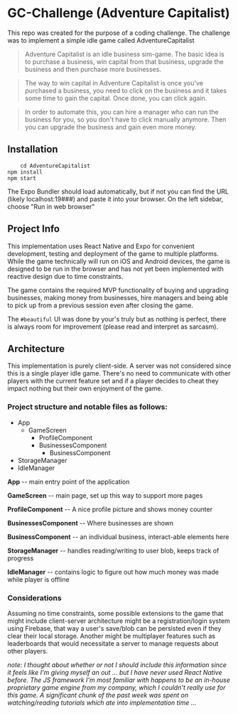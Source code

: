 # GC-Challenge (Adventure Capitalist)
This repo was created for the purpose of a coding challenge. The challenge was to implement a simple idle game called AdventureCapitalist

> Adventure Capitalist is an idle business sim-game. The basic idea is to purchase a business, win capital from that business, upgrade the business and then purchase more businesses.

>The way to win capital in Adventure Capitalist is once you've purchased a business, you need to click on the business and it takes some time to gain the capital. Once done, you can click again.

> In order to automate this, you can hire a manager who can run the business for you, so you don't have to click manually anymore. Then you can upgrade the business and gain even more money.

## Installation
		cd AdventureCapitalist
    npm install
    npm start

The Expo Bundler should load automatically, but if not you can find the URL (likely localhost:19###) and paste it into your browser. On the left sidebar, choose "Run in web browser"

## Project Info
This implementation uses React Native and Expo for convenient development, testing and deployment of the game to multiple platforms. While the game technically will run on iOS and Android devices, the game is designed to be run in the browser and has not yet been implemented with reactive design due to time constraints. 

The game contains the required MVP functionality of buying and upgrading businesses, making money from businesses, hire managers and being able to pick up from a previous session even after closing the game.

The `#beautiful` UI was done by your's truly but as nothing is perfect, there is always room for improvement (please read and interpret as sarcasm).

## Architecture
This implementation is purely client-side. A server was not considered since this is a single player idle game. There's no need to communicate with other players with the current feature set and if a player decides to cheat they impact nothing but their own enjoyment of the game. 

### Project structure and notable files as follows:

 - App
	 - GameScreen
		 - ProfileComponent
		 - BusinessesComponent
			 - BusinessComponent
 - StorageManager
 - IdleManager

**App** -- main entry point of the application

**GameScreen** -- main page, set up this way to support more pages

**ProfileComponent** -- A nice profile picture and shows money counter

**BusinessesComponent** -- Where businesses are shown

**BusinessComponent** -- an individual business, interact-able elements here

**StorageManager** -- handles reading/writing to user blob, keeps track of progress

**IdleManager** -- contains logic to figure out how much money was made while player is offline

### Considerations
Assuming no time constraints, some possible extensions to the game that might include client-server architecture might be a registration/login system using Firebase, that way a user's save/blob can be persisted even if they clear their local storage. Another might be multiplayer features such as leaderboards that would necessitate a server to manage requests about other players.

*note: I thought about whether or not I should include this information since it feels like I'm giving myself an out ... but I have never used React Native before. The JS framework I'm most familiar with happens to be an in-house proprietary game engine from my company, which I couldn't really use for this game. A significant chunk of the past week was spent on watching/reading tutorials which ate into implementation time ...*


